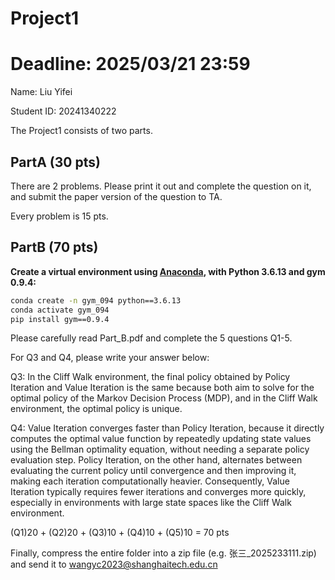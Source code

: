 # Project1   
# Deadline: 2025/03/21  23:59

Name: Liu Yifei

Student ID: 20241340222

The Project1 consists of two parts.

## PartA (30 pts)
There are 2 problems.
Please print it out and complete the question on it, and submit the paper version of the question to TA.

Every problem is 15 pts.

## PartB (70 pts)
**Create a virtual environment using [Anaconda](https://www.anaconda.com/download), with Python 3.6.13 and gym 0.9.4:**
```bash
conda create -n gym_094 python==3.6.13
conda activate gym_094
pip install gym==0.9.4
```

Please carefully read Part_B.pdf and complete the 5 questions Q1-5. 

For Q3 and Q4, please write your answer below:

Q3:  In the Cliff Walk environment, the final policy obtained by Policy Iteration and Value Iteration is the same because both aim to solve for the optimal policy of the Markov Decision Process (MDP), and in the Cliff Walk environment, the optimal policy is unique.

Q4: Value Iteration converges faster than Policy Iteration, because it directly computes the optimal value function by repeatedly updating state values using the Bellman optimality equation, without needing a separate policy evaluation step. Policy Iteration, on the other hand, alternates between evaluating the current policy until convergence and then improving it, making each iteration computationally heavier. Consequently, Value Iteration typically requires fewer iterations and converges more quickly, especially in environments with large state spaces like the Cliff Walk environment.


(Q1)20 + (Q2)20 + (Q3)10 + (Q4)10 + (Q5)10 = 70 pts


Finally, compress the entire folder into a zip file (e.g. 张三_2025233111.zip) and send it to wangyc2023@shanghaitech.edu.cn